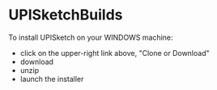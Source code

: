 # UPISketchBuilds

To install UPISketch on your WINDOWS machine:
- click on the upper-right link above, "Clone or Download"
- download
- unzip
- launch the installer
